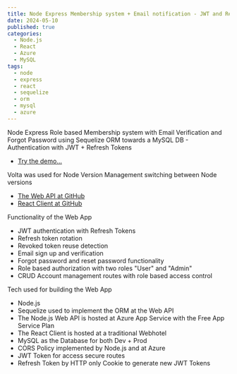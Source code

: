 ```yaml
---
title: Node Express Membership system + Email notification - JWT and Refresh Token 
date: 2024-05-10
published: true
categories:
  - Node.js
  - React
  - Azure
  - MySQL
tags:
  - node
  - express
  - react
  - sequelize
  - orm
  - mysql
  - azure
---
```



Node Express Role based Membership system with Email Verification and Forgot Password using Sequelize ORM towards a MySQL DB - Authentication with JWT + Refresh Tokens


<ul>


<li><a href="https://users.sequelize.persteenolsen.com" target="_blank" title="Try the demo by a React client">Try the demo...</a></li>

</ul>

Volta was used for Node Version Management switching between Node versions

<ul>

<li><a href="https://github.com/persteenolsen/node-express-sequelize-users-api" target="_blank">The Web API at GitHub</a></li>

<li><a href="https://github.com/persteenolsen/react-sequelize-users-client" target="_blank">React Client at GitHub</a></li>

</ul>


<p>Functionality of the Web App</p>
<ul>

<li>JWT authentication with Refresh Tokens</li>
<li>Refresh token rotation</li>
<li>Revoked token reuse detection</li>
<li>Email sign up and verification</li>
<li>Forgot password and reset password functionality</li>
<li>Role based authorization with two roles "User" and "Admin"</li>
<li>CRUD Account management routes with role based access control</li>


</ul>

<p>Tech used for building the Web App</p>
<ul>
<li>Node.js</li>
<li>Sequelize used to implement the ORM at the Web API</li>
<li>The Node.js Web API is hosted at Azure App Service with the Free App Service Plan</li>
<li>The React Client is hosted at a traditional Webhotel</li>
<li>MySQL as the Database for both Dev + Prod</li>
<li>CORS Policy implemented by Node.js and at Azure</li>
<li>JWT Token for access secure routes</li>
<li>Refresh Token by HTTP only Cookie to generate new JWT Tokens</li>

</ul>




